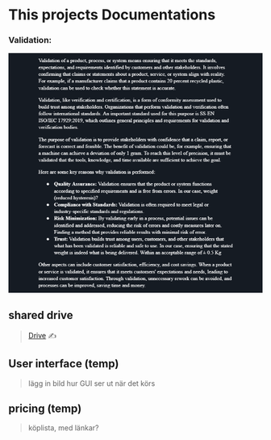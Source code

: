 # This projects Documentations  

### Validation:
![Image](https://github.com/HugoPersson01/POWER-CABLE/blob/main/pictures/Validation.PNG)



## shared drive
> [Drive](https://drive.google.com/drive/folders/1GKdPG60LBvru-e2fMha9NIqRZFCKdvjO) ✍️


## User interface (temp)
> lägg in bild hur GUI ser ut när det körs

## pricing (temp)
> köplista, med länkar?
